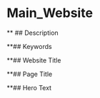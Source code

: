 # Main_Website

** ## Description

**## Keywords

**## Website Title

**## Page Title

**## Hero Text
